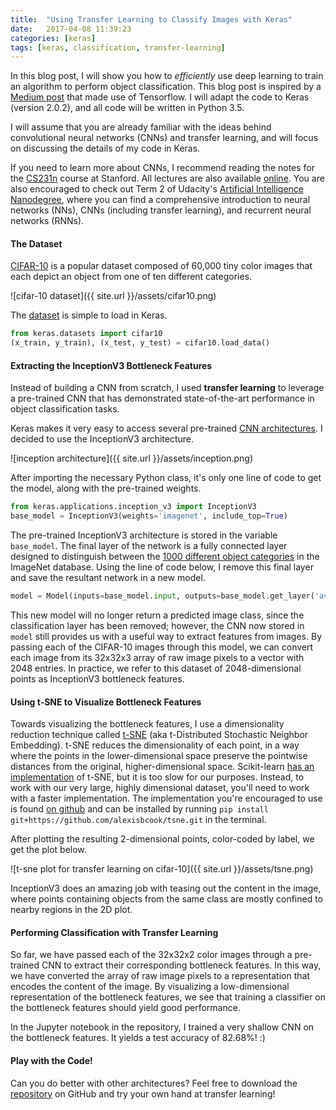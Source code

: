 ```yaml
---
title:  "Using Transfer Learning to Classify Images with Keras"
date:   2017-04-08 11:39:23
categories: [keras] 
tags: [keras, classification, transfer-learning]
---
```


In this blog post, I will show you how to _efficiently_ use deep learning to train an algorithm to perform object classification.  This blog post is inspired by a [Medium post](https://medium.com/@st553/using-transfer-learning-to-classify-images-with-tensorflow-b0f3142b9366) that made use of Tensorflow.  I will adapt the code to Keras (version 2.0.2), and all code will be written in Python 3.5.  

I will assume that you are already familiar with the ideas behind convolutional neural networks (CNNs) and transfer learning, and will focus on discussing the details of my code in Keras. 

If you need to learn more about CNNs, I recommend reading the notes for the [CS231n](http://cs231n.github.io/convolutional-networks/) course at Stanford.  All lectures are also available [online](https://www.youtube.com/watch?v=LxfUGhug-iQ&list=PLkt2uSq6rBVctENoVBg1TpCC7OQi31AlC&index=7).  You are also encouraged to check out Term 2 of Udacity's [Artificial Intelligence Nanodegree](https://www.udacity.com/course/artificial-intelligence-nanodegree--nd889), where you can find a comprehensive introduction to neural networks (NNs), CNNs (including transfer learning), and recurrent neural networks (RNNs).

#### The Dataset

[CIFAR-10](https://www.cs.toronto.edu/~kriz/cifar.html) is a popular dataset composed of 60,000 tiny color images that each depict an object from one of ten different categories.

![cifar-10 dataset]({{ site.url }}/assets/cifar10.png)

The [dataset](https://keras.io/datasets/) is simple to load in Keras.
``` python
from keras.datasets import cifar10
(x_train, y_train), (x_test, y_test) = cifar10.load_data()
```

#### Extracting the InceptionV3 Bottleneck Features

Instead of building a CNN from scratch, I used __transfer learning__ to leverage a pre-trained CNN that has demonstrated state-of-the-art performance in object classification tasks. 

Keras makes it very easy to access several pre-trained [CNN architectures](https://keras.io/applications/).  I decided to use the InceptionV3 architecture. 

![inception architecture]({{ site.url }}/assets/inception.png)

After importing the necessary Python class, it's only one line of code to get the model, along with the pre-trained weights.

``` python
from keras.applications.inception_v3 import InceptionV3
base_model = InceptionV3(weights='imagenet', include_top=True)
```

The pre-trained InceptionV3 architecture is stored in the variable `base_model`.  The final layer of the network is a fully connected layer designed to distinguish between the [1000 different object categories](https://gist.github.com/yrevar/942d3a0ac09ec9e5eb3a) in the ImageNet database.  Using the line of code below, I remove this final layer and save the resultant network in a new model.  

``` python
model = Model(inputs=base_model.input, outputs=base_model.get_layer('avg_pool').output)
```

This new model will no longer return a predicted image class, since the classification layer has been removed; however, the CNN now stored in `model` still provides us with a useful way to extract features from images.  By passing each of the CIFAR-10 images through this model, we can convert each image from its 32x32x3 array of raw image pixels to a vector with 2048 entries.  In practice, we refer to this dataset of 2048-dimensional points as InceptionV3 bottleneck features.  

#### Using t-SNE to Visualize Bottleneck Features

Towards visualizing the bottleneck features, I use a dimensionality reduction technique called [t-SNE](http://distill.pub/2016/misread-tsne/) (aka t-Distributed Stochastic Neighbor Embedding).  t-SNE reduces the dimensionality of each point, in a way where the points in the lower-dimensional space preserve the pointwise distances from the original, higher-dimensional space.  Scikit-learn [has an implementation](http://scikit-learn.org/stable/modules/generated/sklearn.manifold.TSNE.html) of t-SNE, but it is too slow for our purposes.  Instead, to work with our very large, highly dimensional dataset, you'll need to work with a faster implementation.  The implementation you're encouraged to use is found [on github](https://github.com/alexisbcook/tsne) and can be installed by running `pip install git+https://github.com/alexisbcook/tsne.git` in the terminal.

After plotting the resulting 2-dimensional points, color-coded by label, we get the plot below.

![t-sne plot for transfer learning on cifar-10]({{ site.url }}/assets/tsne.png)

InceptionV3 does an amazing job with teasing out the content in the image, where points containing objects from the same class are mostly confined to nearby regions in the 2D plot.

#### Performing Classification with Transfer Learning

So far, we have passed each of the 32x32x2 color images through a pre-trained CNN to extract their corresponding bottleneck features.  In this way, we have converted the array of raw image pixels to a representation that encodes the content of the image.  By visualizing a low-dimensional representation of the bottleneck features, we see that training a classifier on the bottleneck features should yield good performance.

In the Jupyter notebook in the repository, I trained a very shallow CNN on the bottleneck features.  It yields a test accuracy of 82.68%! :)

#### Play with the Code!

Can you do better with other architectures?  Feel free to download the [repository](https://github.com/alexisbcook/keras_transfer_cifar10) on GitHub and try your own hand at transfer learning! 